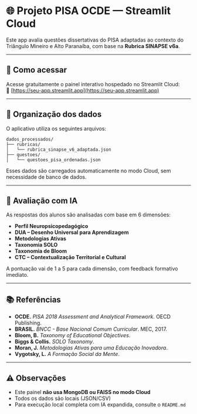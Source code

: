 # 🌐 Projeto PISA OCDE — Streamlit Cloud

Este app avalia questões dissertativas do PISA adaptadas ao contexto do Triângulo Mineiro e Alto Paranaíba, com base na **Rubrica SINAPSE v6a**.

---

## 🚀 Como acessar

Acesse gratuitamente o painel interativo hospedado no Streamlit Cloud:  
🔗 [https://seu-app.streamlit.app](https://seu-app.streamlit.app)

---

## 📁 Organização dos dados

O aplicativo utiliza os seguintes arquivos:

```
dados_processados/
├── rubricas/
│   └── rubrica_sinapse_v6_adaptada.json
├── questoes/
│   └── questoes_pisa_ordenadas.json
```

Esses dados são carregados automaticamente no modo Cloud, sem necessidade de banco de dados.

---

## 🧠 Avaliação com IA

As respostas dos alunos são analisadas com base em 6 dimensões:

- **Perfil Neuropsicopedagógico**
- **DUA – Desenho Universal para Aprendizagem**
- **Metodologias Ativas**
- **Taxonomia SOLO**
- **Taxonomia de Bloom**
- **CTC – Contextualização Territorial e Cultural**

A pontuação vai de 1 a 5 para cada dimensão, com feedback formativo imediato.

---

## 📚 Referências

- **OCDE.** *PISA 2018 Assessment and Analytical Framework*. OECD Publishing.
- **BRASIL.** *BNCC - Base Nacional Comum Curricular*. MEC, 2017.
- **Bloom, B.** *Taxonomy of Educational Objectives*.
- **Biggs & Collis.** *SOLO Taxonomy*.
- **Moran, J.** *Metodologias Ativas para uma Educação Inovadora*.
- **Vygotsky, L.** *A Formação Social da Mente*.

---

## ⚠️ Observações

- Este painel **não usa MongoDB ou FAISS no modo Cloud**
- Todos os dados são locais (JSON/CSV)
- Para execução local completa com IA expandida, consulte o `README.md`

